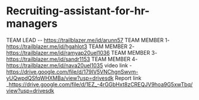 # Recruiting-assistant-for-hr-managers 
TEAM LEAD -- https://trailblazer.me/id/arunn57
TEAM MEMBER 1- https://trailblazer.me/id/hgahlot3
TEAM MEMBER 2- https://trailblazer.me/id/ramyap20uel1036
TEAM MEMBER 3- https://trailblazer.me/id/sandr1153
TEAM MEMBER 4- https://trailblazer.me/id/nava20uel1035
video link   -https://drive.google.com/file/d/179IV5VNChgnSwvm-yUQwpdQSfqWHXMBa/view?usp=drivesdk
Report link   _https://drive.google.com/file/d/1EZ_-4rGGbHxt8zCREQJV9hoa9G5xwTbq/view?usp=drivesdk
